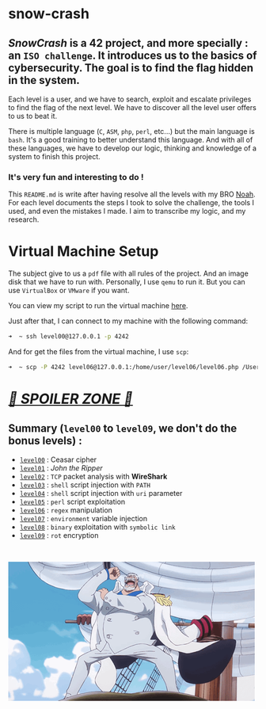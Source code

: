 # snow-crash

## _SnowCrash_ is a 42 project, and more specially : an `ISO challenge`. It introduces us to the basics of cybersecurity. The goal is to find the flag hidden in the system.

Each level is a user, and we have to search, exploit and escalate privileges to find the flag of the next level. We have to discover all the level user offers to us to beat it.

There is multiple language (`C`, `ASM`, `php`, `perl`, etc...) but the main language is `bash`. It's a good training to better understand this language. And with all of these languages, we have to develop our logic, thinking and knowledge of a system to finish this project.

### It's very fun and interesting to do !

This `README.md` is write after having resolve all the levels with my BRO [Noah](https://github.com/noalexan). For each level documents the steps I took to solve the challenge, the tools I used, and even the mistakes I made. I aim to transcribe my logic, and my research.

# Virtual Machine Setup

The subject give to us a `pdf` file with all rules of the project. And an image disk that we have to run with. Personally, I use `qemu` to run it. But you can use `VirtualBox` or `VMware` if you want.

You can view my script to run the virtual machine [here](assets/run.sh).

Just after that, I can connect to my machine with the following command:

```bash
➜  ~ ssh level00@127.0.0.1 -p 4242
```

And for get the files from the virtual machine, I use `scp`:

```bash
➜  ~ scp -P 4242 level06@127.0.0.1:/home/user/level06/level06.php /Users/mayoub/Desktop
```

# _<u>🚨 SPOILER ZONE 🚨</u>_

## Summary (`level00` to `level09`, we don't do the bonus levels) :

- [`level00`](level00/resources/walkthrough_00.md) : Ceasar cipher
- [`level01`](level01/resources/walkthrough_01.md) : _John the Ripper_
- [`level02`](level02/resources/walkthrough_02.md) : `TCP` packet analysis with **WireShark**
- [`level03`](level03/resources/walkthrough_03.md) : `shell` script injection with `PATH`
- [`level04`](level04/resources/walkthrough_04.md) : `shell` script injection with `uri` parameter
- [`level05`](level05/resources/walkthrough_05.md) : `perl` script exploitation
- [`level06`](level06/resources/walkthrough_06.md) : `regex` manipulation
- [`level07`](level07/resources/walkthrough_07.md) : `environment` variable injection
- [`level08`](level08/resources/walkthrough_08.md) : `binary` exploitation with `symbolic link`
- [`level09`](level09/resources/walkthrough_09.md) : `rot` encryption

<br />

![Garp](assets/Garp.gif)
